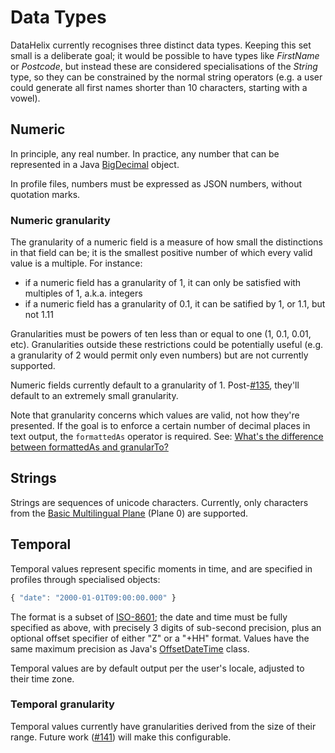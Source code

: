 # Data Types

DataHelix currently recognises three distinct data types. Keeping this set small is a deliberate goal; it would be possible to have types like _FirstName_ or _Postcode_, but instead these are considered specialisations of the _String_ type, so they can be constrained by the normal string operators (e.g. a user could generate all first names shorter than 10 characters, starting with a vowel).

## Numeric

In principle, any real number. In practice, any number that can be represented in a Java [BigDecimal](https://docs.oracle.com/javase/7/docs/api/java/math/BigDecimal.html) object.

In profile files, numbers must be expressed as JSON numbers, without quotation marks.

### Numeric granularity

The granularity of a numeric field is a measure of how small the distinctions in that field can be; it is the smallest positive number of which every valid value is a multiple. For instance:

- if a numeric field has a granularity of 1, it can only be satisfied with multiples of 1, a.k.a. integers
- if a numeric field has a granularity of 0.1, it can be satified by 1, or 1.1, but not 1.11

Granularities must be powers of ten less than or equal to one (1, 0.1, 0.01, etc). Granularities outside these restrictions could be potentially useful (e.g. a granularity of 2 would permit only even numbers) but are not currently supported.

Numeric fields currently default to a granularity of 1. Post-[#135](https://github.com/ScottLogic/datahelix/issues/135), they'll default to an extremely small granularity.

Note that granularity concerns which values are valid, not how they're presented. If the goal is to enforce a certain number of decimal places in text output, the `formattedAs` operator is required. See: [What's the difference between formattedAs and granularTo?](../FrequentlyAskedQuestions.md#whats-the-difference-between-formattedas-and-granularto)

## Strings

Strings are sequences of unicode characters. Currently, only characters from the [Basic Multilingual Plane](https://en.wikipedia.org/wiki/Plane_(Unicode)#Basic_Multilingual_Plane) (Plane 0) are supported.

## Temporal

Temporal values represent specific moments in time, and are specified in profiles through specialised objects:

```javascript
{ "date": "2000-01-01T09:00:00.000" }
```

The format is a subset of [ISO-8601](https://en.wikipedia.org/wiki/ISO_8601); the date and time must be fully specified as above, with precisely 3 digits of sub-second precision, plus an optional offset specifier of either "Z" or a "+HH" format. Values have the same maximum precision as Java's [OffsetDateTime](https://docs.oracle.com/javase/8/docs/api/java/time/OffsetDateTime.html) class.

Temporal values are by default output per the user's locale, adjusted to their time zone.

### Temporal granularity

Temporal values currently have granularities derived from the size of their range. Future work ([#141](https://github.com/ScottLogic/datahelix/issues/141)) will make this configurable.
